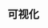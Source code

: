 <!--
 * @Description: 
 * @Author: HCQ
 * @Company(School): UCAS
 * @Email: 1756260160@qq.com
 * @Date: 2022-01-20 14:58:28
 * @LastEditTime: 2022-01-20 14:58:31
 * @FilePath: /Python/data_process/bin/README.md
-->

## 可视化




